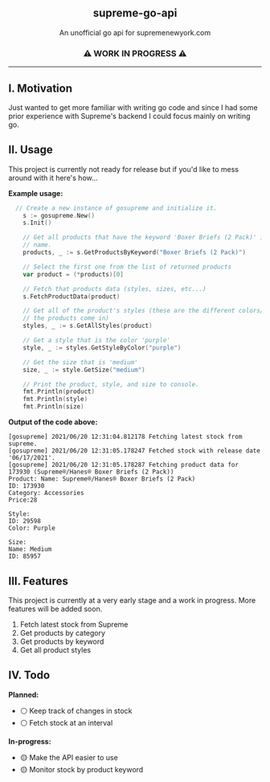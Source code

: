 <p align="center">
  <h2 align="center">supreme-go-api</h2>
  <p align="center"> 
    An unofficial go api for supremenewyork.com
  </p>
  <p align="center"> 
    <h3 align="center">⚠️ WORK IN PROGRESS ⚠️</h3>
  </p>
</p>

---
## I. Motivation
Just wanted to get more familiar with writing go code and since I had some prior
experience with Supreme's backend I could focus mainly on writing go.

## II. Usage
This project is currently not ready for release but if you'd like to mess around
with it here's how...


**Example usage:**
```go
  // Create a new instance of gosupreme and initialize it.
	s := gosupreme.New()
	s.Init()

	// Get all products that have the keyword 'Boxer Briefs (2 Pack)' in their
	// name.
	products, _ := s.GetProductsByKeyword("Boxer Briefs (2 Pack)")

	// Select the first one from the list of returned products
	var product = (*products)[0]

	// Fetch that products data (styles, sizes, etc...)
	s.FetchProductData(product)

	// Get all of the product's styles (these are the different colors/variants
	// the products come in)
	styles, _ := s.GetAllStyles(product)

	// Get a style that is the color 'purple'
	style, _ := styles.GetStyleByColor("purple")

	// Get the size that is 'medium'
	size, _ := style.GetSize("medium")

	// Print the product, style, and size to console.
	fmt.Println(product)
	fmt.Println(style)
	fmt.Println(size)
```

**Output of the code above:**
```shell
[gosupreme] 2021/06/20 12:31:04.812178 Fetching latest stock from supreme.
[gosupreme] 2021/06/20 12:31:05.178247 Fetched stock with release date '06/17/2021'.
[gosupreme] 2021/06/20 12:31:05.178287 Fetching product data for 173930 (Supreme®/Hanes® Boxer Briefs (2 Pack))
Product: Name: Supreme®/Hanes® Boxer Briefs (2 Pack)
ID: 173930
Category: Accessories
Price:28

Style:
ID: 29598
Color: Purple

Size:
Name: Medium
ID: 85957
```
## III. Features
This project is currently at a very early stage and a work in progress. More
features will be added soon.

1. Fetch latest stock from Supreme
2. Get products by category
3. Get products by keyword
4. Get all product styles


## IV. Todo

**Planned:**
- ⚪ Keep track of changes in stock
- ⚪ Fetch stock at an interval

**In-progress:**
- 🟡 Make the API easier to use
- 🟡 Monitor stock by product keyword
